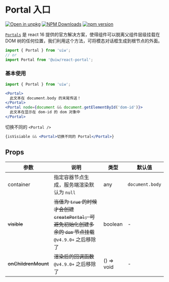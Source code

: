 Portal 入口
===

[![Open in unpkg](https://img.shields.io/badge/Open%20in-unpkg-blue)](https://uiwjs.github.io/npm-unpkg/#/pkg/@uiw/react-portal/file/README.md)
[![NPM Downloads](https://img.shields.io/npm/dm/@uiw/react-portal.svg?style=flat)](https://www.npmjs.com/package/@uiw/react-portal)
[![npm version](https://img.shields.io/npm/v/@uiw/react-portal.svg?label=@uiw/react-portal)](https://npmjs.com/@uiw/react-portal)

[`Portals`](https://reactjs.org/docs/portals.html#event-bubbling-through-portals) 是 react 16 提供的官方解决方案，使得组件可以脱离父组件层级挂载在 DOM 树的任何位置，我们利用这个方法，可将模态对话框生成到根节点的外面。 

```jsx
import { Portal } from 'uiw';
// or
import Portal from '@uiw/react-portal';
```

### 基本使用

```jsx
import { Portal } from 'uiw';

<Portal>
  此文本在 document.body 的末尾传送！
</Portal>
<Portal node={document && document.getElementById('dom-id')}>
  此文本在显示在 dom-id 的 dom 对象中 
</Portal>

```

切换不同的 `<Portal />`

```jsx
{isVisiable && <Portal>切换不同的 Portal</Portal>}
```

## Props

| 参数 | 说明 | 类型 | 默认值 |
|--------- |-------- |--------- |-------- |
| container | 指定容器节点生成，服务端渲染默认为 `null` | any | `document.body` |
| ~~visible~~ | ~~当值为 `true` 的时候才会创建 `createPortal`，可避免初始化创建多余的 `dom` 节点挂载~~ `@v4.9.0+`<!--rehype:style=color:red--> 之后移除了  | boolean | - |
| ~~onChildrenMount~~ | ~~渲染后的回调函数~~ `@v4.9.0+`<!--rehype:style=color:red--> 之后移除了 | () => void | - |